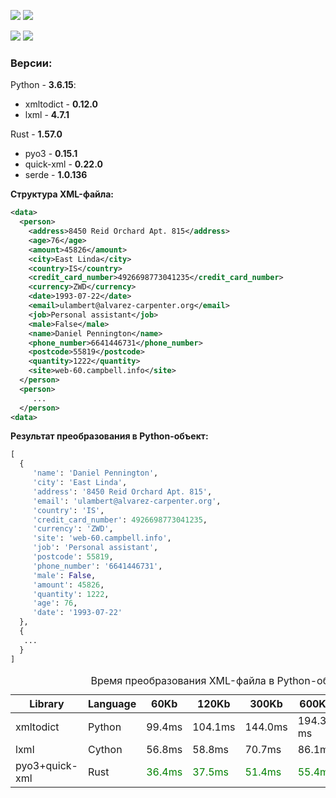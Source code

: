 <a href="https://pepy.tech/project/pprof"><img src="https://pepy.tech/badge/pprof?kill_cache=1"/></a>
<img src="https://pepy.tech/badge/pprof"/>

<img src="https://img.shields.io/github/license/mirecl/pprof"/>
<img src="https://img.shields.io/github/license/mirecl/pprof?kill_cache=1"/>

### Версии:
Python - **3.6.15**:
+ xmltodict - **0.12.0**
+ lxml - **4.7.1**

Rust - **1.57.0** 
+ pyo3 - **0.15.1**
+ quick-xml - **0.22.0**
+ serde - **1.0.136**

**Структура XML-файла:**
```xml
<data>
  <person>
    <address>8450 Reid Orchard Apt. 815</address>
    <age>76</age>
    <amount>45826</amount>
    <city>East Linda</city>
    <country>IS</country>
    <credit_card_number>4926698773041235</credit_card_number>
    <currency>ZWD</currency>
    <date>1993-07-22</date>
    <email>ulambert@alvarez-carpenter.org</email>
    <job>Personal assistant</job>
    <male>False</male>
    <name>Daniel Pennington</name>
    <phone_number>6641446731</phone_number>
    <postcode>55819</postcode>
    <quantity>1222</quantity>
    <site>web-60.campbell.info</site>
  </person>
  <person>
     ...
  </person>
<data>
```
**Результат преобразования в Python-объект:**
```python
[
  {
     'name': 'Daniel Pennington',
     'city': 'East Linda',
     'address': '8450 Reid Orchard Apt. 815',
     'email': 'ulambert@alvarez-carpenter.org',
     'country': 'IS',
     'credit_card_number': 4926698773041235,
     'currency': 'ZWD',
     'site': 'web-60.campbell.info',
     'job': 'Personal assistant',
     'postcode': 55819,
     'phone_number': '6641446731',
     'male': False,
     'amount': 45826,
     'quantity': 1222,
     'age': 76,
     'date': '1993-07-22'
  },
  {
   ...
  }
]
```

<table>
    <caption>Время преобразования XML-файла в Python-объект в зависимости от размера XML.</caption>
    <thead>
        <tr>
            <th>Library</th>
            <th>Language</th>
            <th>60Kb</th>
            <th>120Kb</th>
            <th>300Kb</th>
            <th>600Kb</th>
            <th>1.2Mb</th>
            <th>3.2Mb</th>
            <th>9Mb</th>
            <th>30Mb</th>
            <th>60Mb</th>
        </tr>
    </thead>
    <tbody>
        <tr>
            <td>xmltodict</td>
            <td>Python</td>
            <td>99.4ms</td>
            <td>104.1ms</td>
            <td>144.0ms</td>
            <td>194.3 ms</td>
            <td>311.9ms</td>
            <td>679.2ms</td>
            <td>1809.6s</td>
            <td>6.040s</td>
            <td>11.817s</td>
        </tr>
        <tr>
            <td>lxml</td>
            <td>Cython</td>
            <td>56.8ms</td>
            <td>58.8ms</td>
            <td>70.7ms</td>
            <td>86.1ms</td>
            <td>123.1ms</td>
            <td>235.5ms</td>
            <td>615.1ms</td>
            <td>1.815s</td>
            <td>3.529s</td>
        </tr>
        <tr>
            <td>pyo3+quick-xml</td>
            <td>Rust</td>
            <td style="color:green">36.4ms</td>
            <td style="color:green">37.5ms</td>
            <td style="color:green">51.4ms</td>
            <td style="color:green">55.4ms</td>
            <td style="color:green">79.9ms</td>
            <td style="color:green">149.9ms</td>
            <td style="color:green">365.7ms</td>
            <td style="color:green">1.161s</td>
            <td style="color:green">2.304s</td>
        </tr>
    </tbody>
</table>



